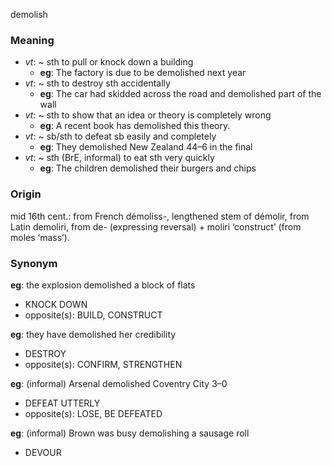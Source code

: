 demolish
### Meaning
+ _vt_: ~ sth to pull or knock down a building
	+ __eg__: The factory is due to be demolished next year
+ _vt_: ~ sth to destroy sth accidentally
	+ __eg__: The car had skidded across the road and demolished part of the wall
+ _vt_: ~ sth to show that an idea or theory is completely wrong
	+ __eg__: A recent book has demolished this theory.
+ _vt_: ~ sb/sth to defeat sb easily and completely
	+ __eg__: They demolished New Zealand 44–6 in the final
+ _vt_: ~ sth (BrE, informal) to eat sth very quickly
	+ __eg__: The children demolished their burgers and chips

### Origin

mid 16th cent.: from French démoliss-, lengthened stem of démolir, from Latin demoliri, from de- (expressing reversal) + moliri ‘construct’ (from moles ‘mass’).

### Synonym

__eg__: the explosion demolished a block of flats

+ KNOCK DOWN
+ opposite(s): BUILD, CONSTRUCT

__eg__: they have demolished her credibility

+ DESTROY
+ opposite(s): CONFIRM, STRENGTHEN

__eg__: (informal) Arsenal demolished Coventry City 3–0 

+ DEFEAT UTTERLY
+ opposite(s): LOSE, BE DEFEATED

__eg__: (informal) Brown was busy demolishing a sausage roll

+ DEVOUR


